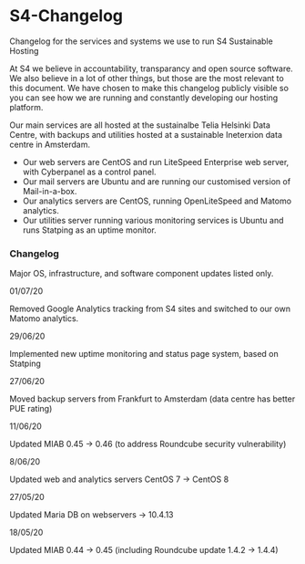 # S4-Changelog

Changelog for the services and systems we use to run S4 Sustainable Hosting

At S4 we believe in accountability, transparancy and open source software. We also believe in a lot of other things, but those are the most relevant to this document. We have chosen to make this changelog publicly visible so you can see how we are running and constantly developing our hosting platform. 

Our main services are all hosted at the sustainalbe Telia Helsinki Data Centre, with backups and utilities hosted at a sustainable Ineterxion data centre in Amsterdam.

* Our web servers are CentOS and run LiteSpeed Enterprise web server, with Cyberpanel as a control panel. 
* Our mail servers are Ubuntu and are running our customised version of Mail-in-a-box. 
* Our analytics servers are CentOS, running OpenLiteSpeed and Matomo analytics.
* Our utilities server running various monitoring services is Ubuntu and runs Statping as an uptime monitor.

### Changelog 
Major OS, infrastructure, and software component updates listed only.

01/07/20

Removed Google Analytics tracking from S4 sites and switched to our own Matomo analytics. 

29/06/20

Implemented new uptime monitoring and status page system, based on Statping

27/06/20

Moved backup servers from Frankfurt to Amsterdam
(data centre has better PUE rating)

11/06/20

Updated MIAB 0.45 -> 0.46 
(to address Roundcube security vulnerability)

8/06/20

Updated web and analytics servers
CentOS 7 -> CentOS 8

27/05/20

Updated Maria DB on webservers -> 10.4.13

18/05/20

Updated MIAB 0.44 -> 0.45 
(including Roundcube update 1.4.2 -> 1.4.4)
